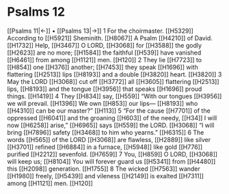 # Psalms 12
[[Psalms 11|←]] • [[Psalms 13|→]]
1 For the choirmaster. [[H5329]] According to [[H5921]] Sheminith. [[H8067]] A Psalm [[H4210]] of David. [[H1732]] Help, [[H3467]] O LORD, [[H3068]] for [[H3588]] the godly [[H2623]] are no more; [[H1584]] the faithful [[H539]] have vanished [[H6461]] from among [[H1121]] men. [[H120]] 
2 They lie [[H7723]] to [[H854]] one [[H376]] another; [[H7453]] they speak [[H1696]] with flattering [[H2513]] lips [[H8193]] and a double [[H3820]] heart. [[H3820]] 
3 May the LORD [[H3068]] cut off [[H3772]] all [[H3605]] flattering [[H2513]] lips, [[H8193]] and the tongue [[H3956]] that speaks [[H1696]] proud things. [[H1419]] 
4 They [[H834]] say, [[H559]] “With our tongues [[H3956]] we will prevail. [[H1396]] We own [[H853]] our lips— [[H8193]] who [[H4310]] can be our master?” [[H113]] 
5 “For the cause [[H7701]] of the oppressed [[H6041]] and the groaning [[H603]] of the needy, [[H34]] I will now [[H6258]] arise,” [[H6965]] says [[H559]] the LORD. [[H3068]] “I will bring [[H7896]] safety [[H3468]] to him who yearns.” [[H6315]] 
6 The words [[H565]] of the LORD [[H3068]] are flawless, [[H2889]] like silver [[H3701]] refined [[H6884]] in a furnace, [[H5948]] like gold [[H776]] purified [[H2212]] sevenfold. [[H7659]] 
7 You, [[H859]] O LORD, [[H3068]] will keep us; [[H8104]] You will forever guard us [[H5341]] from [[H4480]] this [[H2098]] generation. [[H1755]] 
8 The wicked [[H7563]] wander [[H1980]] freely, [[H5439]] and vileness [[H2149]] is exalted [[H7311]] among [[H1121]] men. [[H120]] 
